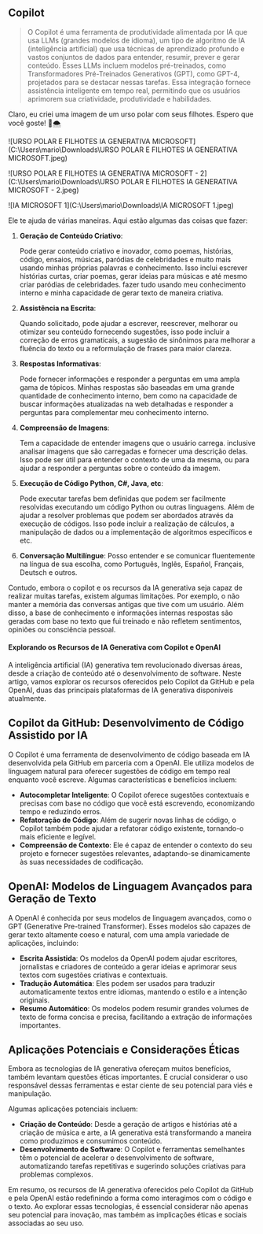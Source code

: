 ## Copilot

> O Copilot é uma ferramenta de produtividade alimentada por IA que usa LLMs (grandes modelos de idioma), um tipo de algoritmo de IA (inteligência artificial) que usa técnicas de aprendizado profundo e vastos conjuntos de dados para entender, resumir, prever e gerar conteúdo. Esses LLMs incluem modelos pré-treinados, como Transformadores Pré-Treinados Generativos (GPT), como GPT-4, projetados para se destacar nessas tarefas. Essa integração fornece assistência inteligente em tempo real, permitindo que os usuários aprimorem sua criatividade, produtividade e habilidades.



Claro, eu criei uma imagem de um urso polar com seus filhotes. Espero que você goste! 🐾🌨️

![URSO POLAR E FILHOTES IA GENERATIVA MICROSOFT](C:\Users\mario\Downloads\URSO POLAR E FILHOTES IA GENERATIVA MICROSOFT.jpeg)

![URSO POLAR E FILHOTES IA GENERATIVA MICROSOFT - 2](C:\Users\mario\Downloads\URSO POLAR E FILHOTES IA GENERATIVA MICROSOFT - 2.jpeg)

![IA MICROSOFT 1](C:\Users\mario\Downloads\IA MICROSOFT 1.jpeg)



Ele te ajuda de várias maneiras. Aqui estão algumas das coisas que fazer:

1. **Geração de Conteúdo Criativo**: 

   Pode gerar conteúdo criativo e inovador, como poemas, histórias, código, ensaios, músicas, paródias de celebridades e muito mais usando minhas próprias palavras e conhecimento.  Isso inclui escrever histórias curtas, criar poemas, gerar ideias para músicas e até mesmo criar paródias de celebridades. fazer tudo usando meu conhecimento interno e minha capacidade de gerar texto de maneira criativa.

2. **Assistência na Escrita**: 

   Quando solicitado, pode ajudar a escrever, reescrever, melhorar ou otimizar seu conteúdo fornecendo sugestões, isso pode incluir a correção de erros gramaticais, a sugestão de sinônimos para melhorar a fluência do texto ou a reformulação de frases para maior clareza.

3. **Respostas Informativas**: 

   Pode fornecer informações e responder a perguntas em uma ampla gama de tópicos. Minhas respostas são baseadas em uma grande quantidade de conhecimento interno, bem como na capacidade de buscar informações atualizadas na web detalhadas e responder a perguntas para complementar meu conhecimento interno.  

4. **Compreensão de Imagens**: 

   Tem a capacidade de entender imagens que o usuário carrega.  inclusive analisar imagens que são carregadas e fornecer uma descrição delas. Isso pode ser útil para entender o contexto de uma da mesma, ou para ajudar a responder a perguntas sobre o conteúdo da imagem.

5. **Execução de Código Python, C#, Java, etc**: 

   Pode executar tarefas bem definidas que podem ser facilmente resolvidas executando um código Python ou outras linguagens.  Além de ajudar a resolver problemas que podem ser abordados através da execução de códigos. Isso pode incluir a realização de cálculos, a manipulação de dados ou a implementação de algoritmos específicos e etc.

6. **Conversação Multilíngue**: Posso entender e se comunicar fluentemente na língua de sua escolha, como Português, Inglês, Español, Français, Deutsch e outros.

Contudo, embora o copilot e os recursos da IA generativa seja capaz de realizar muitas tarefas, existem algumas limitações. Por exemplo, o não manter a memória das conversas antigas que tive com um usuário. Além disso, a base de conhecimento e informações internas respostas são geradas com base no texto que fui treinado e não refletem sentimentos, opiniões ou consciência pessoal. 



#### Explorando os Recursos de IA Generativa com Copilot e OpenAI



A inteligência artificial (IA) generativa tem revolucionado diversas áreas, desde a criação de conteúdo até o desenvolvimento de software. Neste artigo, vamos explorar os recursos oferecidos pelo Copilot da GitHub e pela OpenAI, duas das principais plataformas de IA generativa disponíveis atualmente.

## Copilot da GitHub: Desenvolvimento de Código Assistido por IA



O Copilot é uma ferramenta de desenvolvimento de código baseada em IA desenvolvida pela GitHub em parceria com a OpenAI. Ele utiliza modelos de linguagem natural para oferecer sugestões de código em tempo real enquanto você escreve. Algumas características e benefícios incluem:

- **Autocompletar Inteligente**: O Copilot oferece sugestões contextuais e precisas com base no código que você está escrevendo, economizando tempo e reduzindo erros.
- **Refatoração de Código**: Além de sugerir novas linhas de código, o Copilot também pode ajudar a refatorar código existente, tornando-o mais eficiente e legível.
- **Compreensão de Contexto**: Ele é capaz de entender o contexto do seu projeto e fornecer sugestões relevantes, adaptando-se dinamicamente às suas necessidades de codificação.

## OpenAI: Modelos de Linguagem Avançados para Geração de Texto



A OpenAI é conhecida por seus modelos de linguagem avançados, como o GPT (Generative Pre-trained Transformer). Esses modelos são capazes de gerar texto altamente coeso e natural, com uma ampla variedade de aplicações, incluindo:

- **Escrita Assistida**: Os modelos da OpenAI podem ajudar escritores, jornalistas e criadores de conteúdo a gerar ideias e aprimorar seus textos com sugestões criativas e contextuais.
- **Tradução Automática**: Eles podem ser usados para traduzir automaticamente textos entre idiomas, mantendo o estilo e a intenção originais.
- **Resumo Automático**: Os modelos podem resumir grandes volumes de texto de forma concisa e precisa, facilitando a extração de informações importantes.

## Aplicações Potenciais e Considerações Éticas



Embora as tecnologias de IA generativa ofereçam muitos benefícios, também levantam questões éticas importantes. É crucial considerar o uso responsável dessas ferramentas e estar ciente de seu potencial para viés e manipulação.

Algumas aplicações potenciais incluem:

- **Criação de Conteúdo**: Desde a geração de artigos e histórias até a criação de música e arte, a IA generativa está transformando a maneira como produzimos e consumimos conteúdo.
- **Desenvolvimento de Software**: O Copilot e ferramentas semelhantes têm o potencial de acelerar o desenvolvimento de software, automatizando tarefas repetitivas e sugerindo soluções criativas para problemas complexos.

Em resumo, os recursos de IA generativa oferecidos pelo Copilot da GitHub e pela OpenAI estão redefinindo a forma como interagimos com o código e o texto. Ao explorar essas tecnologias, é essencial considerar não apenas seu potencial para inovação, mas também as implicações éticas e sociais associadas ao seu uso.


